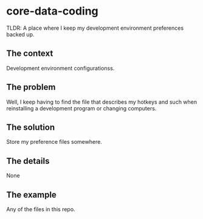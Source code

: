 # core-data-coding
TLDR: A place where I keep my development environment preferences backed up.

## The context
Development environment configurationss.

## The problem
Well, I keep having to find the file that describes my hotkeys and such when reinstalling a development program or changing computers.

## The solution
Store my preference files somewhere.

## The details
None

## The example
Any of the files in this repo.
